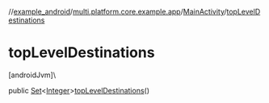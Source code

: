 //[example_android](../../../index.md)/[multi.platform.core.example.app](../index.md)/[MainActivity](index.md)/[topLevelDestinations](top-level-destinations.md)

# topLevelDestinations

[androidJvm]\

public [Set](https://docs.oracle.com/javase/8/docs/api/java/util/Set.html)&lt;[Integer](https://docs.oracle.com/javase/8/docs/api/java/lang/Integer.html)&gt;[topLevelDestinations](top-level-destinations.md)()
